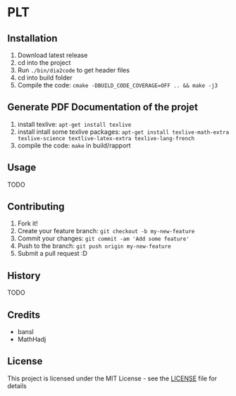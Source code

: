 # PLT

## Installation

1. Download latest release
2. cd into the project
2. Run `./bin/dia2code` to get header files
3. cd into build folder
4. Compile the code: `cmake -DBUILD_CODE_COVERAGE=OFF .. && make -j3`

## Generate PDF Documentation of the projet
1. install texlive: `apt-get install texlive`
2. install intall some texlive packages: `apt-get install texlive-math-extra texlive-science textlive-latex-extra texlive-lang-french`
3. compile the code: `make` in build/rapport

## Usage
TODO

## Contributing
1. Fork it!
2. Create your feature branch: `git checkout -b my-new-feature`
3. Commit your changes: `git commit -am 'Add some feature'`
4. Push to the branch: `git push origin my-new-feature`
5. Submit a pull request :D

## History
TODO

## Credits
* bansl 
* MathHadj

## License
This project is licensed under the MIT License - see the [LICENSE](LICENSE) file for details
